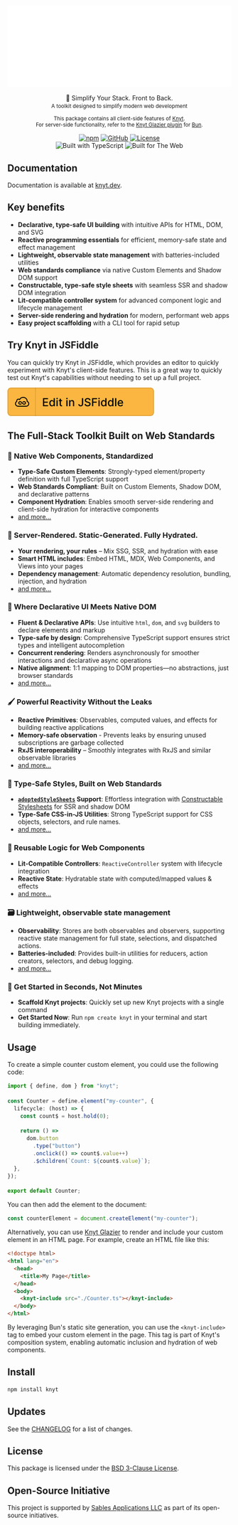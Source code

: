 <div align="center">

[![Knyt](./docs/banner.svg)](https://knyt.dev/s/toolkit)

🌃 Simplify Your Stack. Front to Back.
<br />
<small>A toolkit designed to simplify modern web development</small>

<small>

This package contains all client-side features of [Knyt](https://knyt.dev/). <br />For server-side functionality, refer to the [Knyt Glazier plugin](https://knyt.dev/s/glazier) for [Bun](https://bun.sh/).

</small>

[![npm](https://img.shields.io/npm/v/knyt?style=flat-square&labelColor=444)](https://www.npmjs.com/package/knyt)
[![GitHub](https://img.shields.io/badge/Source_Code-black?style=flat-square&label=GitHub&labelColor=444)](https://github.com/sables-app/knyt/tree/main/packages/toolkit)
[![License](https://img.shields.io/badge/License-BSD_3_Clause-blue?style=flat-square&labelColor=444)](https://github.com/sables-app/knyt/blob/main/LICENSE)
<br />
![Built with TypeScript](https://img.shields.io/badge/Built%20with-TypeScript-3178c6.svg?style=flat-square&logo=typescript&labelColor=444)
![Built for The Web](https://img.shields.io/badge/Built_for-The_Web-e34f26.svg?style=flat-square&logo=HTML5&labelColor=444)

</div>

## Documentation

Documentation is available at [knyt.dev](https://knyt.dev).

## Key benefits

- **Declarative, type-safe UI building** with intuitive APIs for HTML, DOM, and SVG
- **Reactive programming essentials** for efficient, memory-safe state and effect management
- **Lightweight, observable state management** with batteries-included utilities
- **Web standards compliance** via native Custom Elements and Shadow DOM support
- **Constructable, type-safe style sheets** with seamless SSR and shadow DOM integration
- **Lit-compatible controller system** for advanced component logic and lifecycle management
- **Server-side rendering and hydration** for modern, performant web apps
- **Easy project scaffolding** with a CLI tool for rapid setup

## Try Knyt in JSFiddle

You can quickly try Knyt in JSFiddle, which provides an editor to quickly experiment with Knyt's client-side features. This is a great way to quickly test out Knyt's capabilities without needing to set up a full project.

[![Edit in JSFiddle](./docs/edit-in-jsfiddle.svg)](https://knyt.dev/try/jsfiddle)

## The Full-Stack Toolkit Built on Web Standards

### 🎻 Native Web Components, Standardized

- **Type-Safe Custom Elements**: Strongly-typed element/property definition with full TypeScript support
- **Web Standards Compliant**: Built on Custom Elements, Shadow DOM, and declarative patterns
- **Component Hydration**: Enables smooth server-side rendering and client-side hydration for interactive components
- [and more...][Knyt Luthier]

[Knyt Luthier]: https://knyt.dev/s/luthier

### 🧊 Server-Rendered. Static-Generated. Fully Hydrated.

- **Your rendering, your rules** – Mix SSG, SSR, and hydration with ease
- **Smart HTML includes**: Embed HTML, MDX, Web Components, and Views into your pages
- **Dependency management**: Automatic dependency resolution, bundling, injection, and hydration
- [and more...][Knyt Glazier]

[Knyt Glazier]: https://knyt.dev/s/glazier

### 🧵 Where Declarative UI Meets Native DOM

- **Fluent & Declarative APIs**: Use intuitive `html`, `dom`, and `svg` builders to declare elements and markup
- **Type-safe by design**: Comprehensive TypeScript support ensures strict types and intelligent autocompletion
- **Concurrent rendering**: Renders asynchronously for smoother interactions and declarative async operations
- **Native alignment**: 1:1 mapping to DOM properties—no abstractions, just browser standards
- [and more...][Knyt Weaver]

[Knyt Weaver]: https://knyt.dev/s/weaver

### 🖌️ Powerful Reactivity Without the Leaks

- **Reactive Primitives**: Observables, computed values, and effects for building reactive applications
- **Memory-safe observation** - Prevents leaks by ensuring unused subscriptions are garbage collected
- **RxJS interoperability** – Smoothly integrates with RxJS and similar observable libraries
- [and more...][Knyt Artisan]

[Knyt Artisan]: https://knyt.dev/s/artisan

### 👔 Type-Safe Styles, Built on Web Standards

- **[`adoptedStyleSheets`][adoptedStyleSheets] Support**: Effortless integration with [Constructable Stylesheets][] for SSR and shadow DOM
- **Type-Safe CSS-in-JS Utilities**: Strong TypeScript support for CSS objects, selectors, and rule names.
- [and more...][Knyt Tailor]

[Knyt Tailor]: https://knyt.dev/s/tailor
[adoptedStyleSheets]: https://developer.mozilla.org/en-US/docs/Web/API/ShadowRoot/adoptedStyleSheets
[Constructable Stylesheets]: https://web.dev/articles/constructable-stylesheets

### 🔌 Reusable Logic for Web Components

- **Lit-Compatible Controllers**: `ReactiveController` system with lifecycle integration
- **Reactive State**: Hydratable state with computed/mapped values & effects
- [and more...][Knyt Tasker]

[Knyt Tasker]: https://knyt.dev/s/tasker

### 🗃️ Lightweight, observable state management

- **Observability**: Stores are both observables and observers, supporting reactive state management for full state, selections, and dispatched actions.
- **Batteries-included**: Provides built-in utilities for reducers, action creators, selectors, and debug logging.
- [and more...][Knyt Clerk]

[Knyt Clerk]: https://knyt.dev/s/clerk

### 🐣 Get Started in Seconds, Not Minutes

- **Scaffold Knyt projects**: Quickly set up new Knyt projects with a single command
- **Get Started Now**: Run `npm create knyt` in your terminal and start building immediately.

[Knyt Create]: https://knyt.dev/s/create

## Usage

To create a simple counter custom element, you could use the following code:

```ts
import { define, dom } from "knyt";

const Counter = define.element("my-counter", {
  lifecycle: (host) => {
    const count$ = host.hold(0);

    return () =>
      dom.button
        .type("button")
        .onclick(() => count$.value++)
        .$children(`Count: ${count$.value}`);
  },
});

export default Counter;
```

You can then add the element to the document:

```js
const counterElement = document.createElement("my-counter");
```

Alternatively, you can use [Knyt Glazier](https://knyt.dev/s/glazier) to render and include your custom element in an HTML page. For example, create an HTML file like this:

```html
<!doctype html>
<html lang="en">
  <head>
    <title>My Page</title>
  </head>
  <body>
    <knyt-include src="./Counter.ts"></knyt-include>
  </body>
</html>
```

By leveraging Bun's static site generation, you can use the `<knyt-include>` tag to embed your custom element in the page. This tag is part of Knyt's composition system, enabling automatic inclusion and hydration of web components.

## Install

```bash
npm install knyt
```

## Updates

See the [CHANGELOG](./CHANGELOG.md) for a list of changes.

## License

This package is licensed under the [BSD 3-Clause License](./LICENSE).

## Open-Source Initiative

This project is supported by [Sables Applications LLC](https://sables.app) as part of its open-source initiatives.
